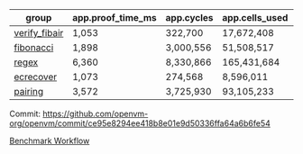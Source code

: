 | group | app.proof_time_ms | app.cycles | app.cells_used | leaf.proof_time_ms | leaf.cycles | leaf.cells_used |
| -- | -- | -- | -- | -- | -- | -- |
| [verify_fibair](https://github.com/openvm-org/openvm/blob/benchmark-results/benchmarks-pr/1890/verify_fibair-ce95e8294ee418b8e01e9d50336ffa64a6b6fe54.md) | 1,053 |  322,700 |  17,672,408 |- | - | - |
| [fibonacci](https://github.com/openvm-org/openvm/blob/benchmark-results/benchmarks-pr/1890/fibonacci-ce95e8294ee418b8e01e9d50336ffa64a6b6fe54.md) | 1,898 |  3,000,556 |  51,508,517 |- | - | - |
| [regex](https://github.com/openvm-org/openvm/blob/benchmark-results/benchmarks-pr/1890/regex-ce95e8294ee418b8e01e9d50336ffa64a6b6fe54.md) | 6,360 |  8,330,866 |  165,431,684 |- | - | - |
| [ecrecover](https://github.com/openvm-org/openvm/blob/benchmark-results/benchmarks-pr/1890/ecrecover-ce95e8294ee418b8e01e9d50336ffa64a6b6fe54.md) | 1,073 |  274,568 |  8,596,011 |- | - | - |
| [pairing](https://github.com/openvm-org/openvm/blob/benchmark-results/benchmarks-pr/1890/pairing-ce95e8294ee418b8e01e9d50336ffa64a6b6fe54.md) | 3,572 |  3,725,930 |  93,105,233 |- | - | - |


Commit: https://github.com/openvm-org/openvm/commit/ce95e8294ee418b8e01e9d50336ffa64a6b6fe54

[Benchmark Workflow](https://github.com/openvm-org/openvm/actions/runs/16482229924)
